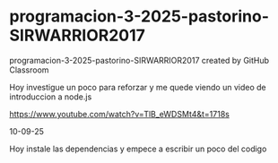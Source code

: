 # programacion-3-2025-pastorino-SIRWARRIOR2017
programacion-3-2025-pastorino-SIRWARRIOR2017 created by GitHub Classroom

Hoy investigue un poco para reforzar y me quede viendo un video de introduccion a node.js

https://www.youtube.com/watch?v=TlB_eWDSMt4&t=1718s 

10-09-25

Hoy instale las dependencias y empece a escribir un poco del codigo
